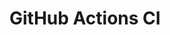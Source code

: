 # GitHub Actions CI








































































































































































































































































































































































































































































































































































































































































































































































































































































































































































































































































































































































































































































































































































































































































































































































































































































































































































































































































































































































































































































































































































